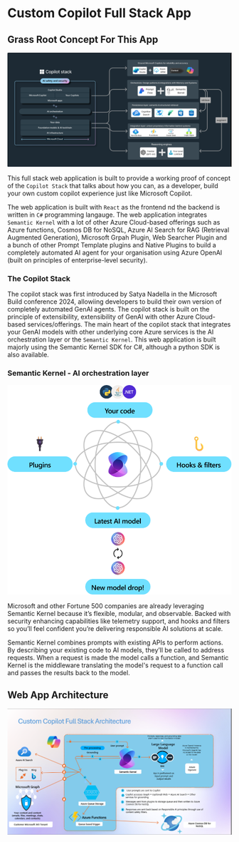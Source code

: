 # Custom Copilot Full Stack App

## Grass Root Concept For This App
![Alt text](https://github.com/kuljotSB/assets/blob/main/copilot%20stack.png?raw=true)

This full stack web application is built to provide a working proof of concept of the `Copilot Stack` that talks about how you can, as a developer, build your own custom copilot experience just like Microsoft Copilot. 

The web application is built with `React` as the frontend nd the backend is written in `C#` programming langauge. The web application integrates `Semantic Kernel` with a lot of other Azure Cloud-based offerings such as Azure functions, Cosmos DB for NoSQL, Azure AI Search for RAG (Retrieval Augmented Generation), Microsoft Grpah Plugin, Web Searcher Plugin and a bunch of other Prompt Template plugins and Native Plugins to build a completely automated AI agent for your organisation using Azure OpenAI (built on principles of enterprise-level security). 

### The Copilot Stack
The copilot stack was first introduced by Satya Nadella in the Microsoft Build conference 2024, allowiing developers to build their own version of completely automated GenAI agents. The copilot stack is built on the principle of extensibility, extensibility of GenAI with other Azure Cloud-based services/offerings. The main heart of the copilot stack that integrates your GenAI models with other underlying core Azure services is the AI orchestration layer or the `Semantic Kernel`. This web application is built majorly using the Semantic Kernel SDK for C#, although a python SDK is also available.

### Semantic Kernel - AI orchestration layer
![Alt text](https://github.com/kuljotSB/assets/blob/main/enterprise-ready.png?raw=true)

Microsoft and other Fortune 500 companies are already leveraging Semantic Kernel because it’s flexible, modular, and observable. Backed with security enhancing capabilities like telemetry support, and hooks and filters so you’ll feel confident you’re delivering responsible AI solutions at scale. 

Semantic Kernel combines prompts with existing APIs to perform actions. By describing your existing code to AI models, they’ll be called to address requests. When a request is made the model calls a function, and Semantic Kernel is the middleware translating the model's request to a function call and passes the results back to the model.

## Web App Architecture 
![Alt text](https://github.com/kuljotSB/assets/blob/main/Screenshot%202024-07-10%20135848.png?raw=true)


